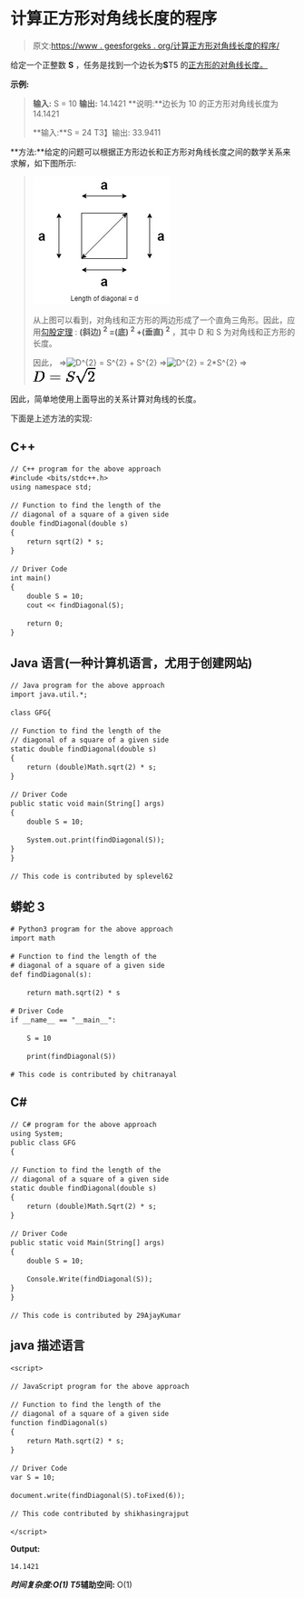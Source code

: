 # 计算正方形对角线长度的程序

> 原文:[https://www . geesforgeks . org/计算正方形对角线长度的程序/](https://www.geeksforgeeks.org/program-to-calculate-length-of-diagonal-of-a-square/)

给定一个正整数 **S** ，任务是找到一个边长为**S**T5 的[正方形的对角线长度。](https://www.geeksforgeeks.org/program-area-square/)

**示例:**

> **输入:** S = 10
> **输出:** 14.1421
> **说明:**边长为 10 的正方形对角线长度为 14.1421
> 
> **输入:**S = 24
> T3】输出: 33.9411

**方法:**给定的问题可以根据正方形边长和正方形对角线长度之间的数学关系来求解，如下图所示:

> [![](img/5181db964fcbc12d07c2110c4d0104c0.png)](https://media.geeksforgeeks.org/wp-content/uploads/20210206151007/Square.jpg)
> 
> 从上图可以看到，对角线和正方形的两边形成了一个直角三角形。因此，应用[勾股定理](https://en.wikipedia.org/wiki/Pythagorean_theorem) :
> **(斜边) <sup>2</sup> =(底) <sup>2</sup> +(垂直) <sup>2</sup>** ，其中 D 和 S 为对角线和正方形的长度。
> 
> 因此，
> =>![D^{2} = S^{2} + S^{2}         ](img/720394c2816553a7cc60e88703ecf782.png "Rendered by QuickLaTeX.com")
> =>![D^{2} = 2*S^{2}         ](img/c01fb90eb431a06b83331954d26e0327.png "Rendered by QuickLaTeX.com")
> =>![D = S \sqrt 2](img/57e35f30ecf8c13849a6fca2efb8ef84.png "Rendered by QuickLaTeX.com")

因此，简单地使用上面导出的关系计算对角线的长度。

下面是上述方法的实现:

## C++

```
// C++ program for the above approach
#include <bits/stdc++.h>
using namespace std;

// Function to find the length of the
// diagonal of a square of a given side
double findDiagonal(double s)
{
    return sqrt(2) * s;
}

// Driver Code
int main()
{
    double S = 10;
    cout << findDiagonal(S);

    return 0;
}
```

## Java 语言(一种计算机语言，尤用于创建网站)

```
// Java program for the above approach
import java.util.*;

class GFG{

// Function to find the length of the
// diagonal of a square of a given side
static double findDiagonal(double s)
{
    return (double)Math.sqrt(2) * s;
}

// Driver Code
public static void main(String[] args)
{
    double S = 10;

    System.out.print(findDiagonal(S));
}
}

// This code is contributed by splevel62
```

## 蟒蛇 3

```
# Python3 program for the above approach
import math

# Function to find the length of the
# diagonal of a square of a given side
def findDiagonal(s):

    return math.sqrt(2) * s

# Driver Code
if __name__ == "__main__":

    S = 10

    print(findDiagonal(S))

# This code is contributed by chitranayal
```

## C#

```
// C# program for the above approach
using System;
public class GFG
{

// Function to find the length of the
// diagonal of a square of a given side
static double findDiagonal(double s)
{
    return (double)Math.Sqrt(2) * s;
}

// Driver Code
public static void Main(String[] args)
{
    double S = 10;

    Console.Write(findDiagonal(S));
}
}

// This code is contributed by 29AjayKumar
```

## java 描述语言

```
<script>

// JavaScript program for the above approach

// Function to find the length of the
// diagonal of a square of a given side
function findDiagonal(s)
{
    return Math.sqrt(2) * s;
}

// Driver Code
var S = 10;

document.write(findDiagonal(S).toFixed(6));

// This code contributed by shikhasingrajput

</script>
```

**Output:** 

```
14.1421
```

***时间复杂度:**O(1)*
T5**辅助空间:** O(1)